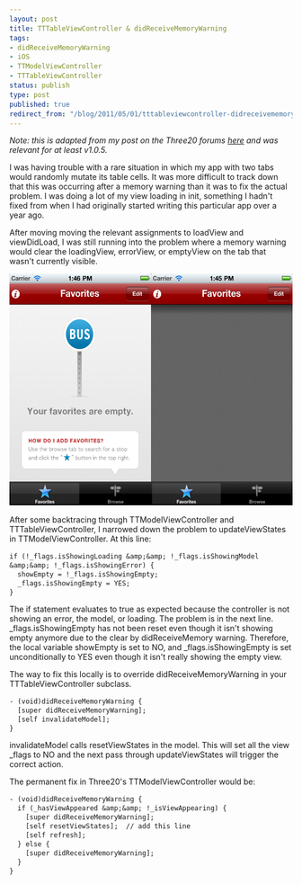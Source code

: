 ```yaml
---
layout: post
title: TTTableViewController & didReceiveMemoryWarning
tags:
- didReceiveMemoryWarning
- iOS
- TTModelViewController
- TTTableViewController
status: publish
type: post
published: true
redirect_from: "/blog/2011/05/01/tttableviewcontroller-didreceivememorywarning.html"
---
```

<i>Note: this is adapted from my post on the Three20 forums <a href="http://forums.three20.info/discussion/98/tttableviewcontroller-didreceivememorywarning">here</a> and was relevant for at least v1.0.5.</i>

I was having trouble with a rare situation in which my app with two tabs would randomly mutate its table cells. It was more difficult to track down that this was occurring after a memory warning than it was to fix the actual problem. I was doing a lot of my view loading in init, something I hadn't fixed from when I had originally started writing this particular app over a year ago.

After moving moving the relevant assignments to loadView and viewDidLoad, I was still running into the problem where a memory warning would clear the loadingView, errorView, or emptyView on the tab that wasn't currently visible.

<img src="/images/memory-warning_before-after.png" alt="" title="memory-warning_before-after" width="550" height="412" class="size-large wp-image-73" />

After some backtracing through TTModelViewController and TTTableViewController, I narrowed down the problem to updateViewStates in TTModelViewController. At this line:

```
if (!_flags.isShowingLoading &amp;&amp; !_flags.isShowingModel &amp;&amp; !_flags.isShowingError) {
  showEmpty = !_flags.isShowingEmpty;
  _flags.isShowingEmpty = YES;
}
```

The if statement evaluates to true as expected because the controller is not showing an error, the model, or loading. The problem is in the next line. _flags.isShowingEmpty has not been reset even though it isn't showing empty anymore due to the clear by didReceiveMemory warning. Therefore, the local variable showEmpty is set to NO, and _flags.isShowingEmpty is set unconditionally to YES even though it isn't really showing the empty view.

The way to fix this locally is to override didReceiveMemoryWarning in your TTTableViewController subclass.

```
- (void)didReceiveMemoryWarning {
  [super didReceiveMemoryWarning];
  [self invalidateModel];
}
```

invalidateModel calls resetViewStates in the model. This will set all the view _flags to NO and the next pass through updateViewStates will trigger the correct action.

The permanent fix in Three20's TTModelViewController would be:

```
- (void)didReceiveMemoryWarning {
  if (_hasViewAppeared &amp;&amp; !_isViewAppearing) {
    [super didReceiveMemoryWarning];
    [self resetViewStates];  // add this line
    [self refresh];
  } else {
    [super didReceiveMemoryWarning];
  }
}
``` 
